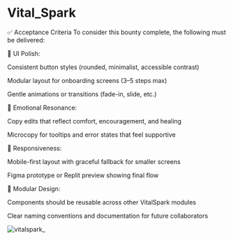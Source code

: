 # Vital_Spark

✅ Acceptance Criteria
To consider this bounty complete, the following must be delivered:

🎨 UI Polish:

Consistent button styles (rounded, minimalist, accessible contrast)

Modular layout for onboarding screens (3–5 steps max)

Gentle animations or transitions (fade-in, slide, etc.)

🧠 Emotional Resonance:

Copy edits that reflect comfort, encouragement, and healing

Microcopy for tooltips and error states that feel supportive

📱 Responsiveness:

Mobile-first layout with graceful fallback for smaller screens

Figma prototype or Replit preview showing final flow

🧩 Modular Design:

Components should be reusable across other VitalSpark modules

Clear naming conventions and documentation for future collaborators


![vitalspark_](https://github.com/user-attachments/assets/2741544e-d8f4-4c76-a3c1-2e14779c6cf1)


